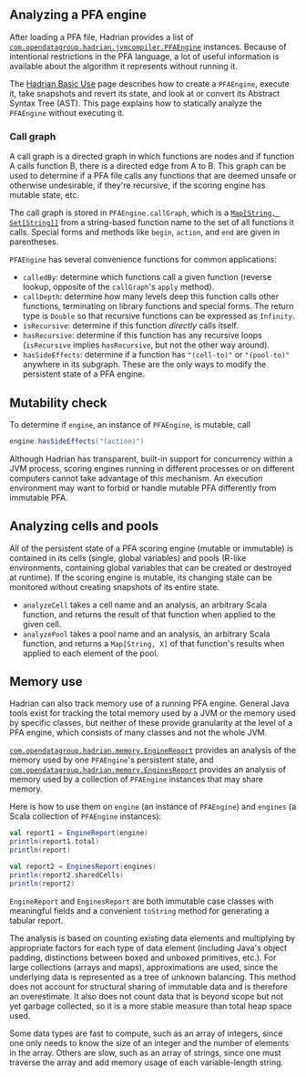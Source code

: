 ## Analyzing a PFA engine

After loading a PFA file, Hadrian provides a list of [`com.opendatagroup.hadrian.jvmcompiler.PFAEngine`](http://modelop.github.io//hadrian/hadrian-0.8.3/index.html#com.opendatagroup.hadrian.jvmcompiler.PFAEngine) instances. Because of intentional restrictions in the PFA language, a lot of useful information is available about the algorithm it represents without running it.

The [Hadrian Basic Use](https://github.com/opendatagroup/hadrian/wiki/Hadrian-Basic-Use) page describes how to create a `PFAEngine`, execute it, take snapshots and revert its state, and look at or convert its Abstract Syntax Tree (AST). This page explains how to statically analyze the `PFAEngine` without executing it.

### Call graph

A call graph is a directed graph in which functions are nodes and if function A calls function B, there is a directed edge from A to B. This graph can be used to determine if a PFA file calls any functions that are deemed unsafe or otherwise undesirable, if they're recursive, if the scoring engine has mutable state, etc.

The call graph is stored in `PFAEngine.callGraph`, which is a [`Map[String, Set[String]]`](http://www.scala-lang.org/api/current/#scala.collection.immutable.Map) from a string-based function name to the set of all functions it calls. Special forms and methods like `begin`, `action`, and `end` are given in parentheses.

`PFAEngine` has several convenience functions for common applications:

   * `calledBy`: determine which functions call a given function (reverse lookup, opposite of the `callGraph`'s `apply` method).
   * `callDepth`: determine how many levels deep this function calls other functions, terminating on library functions and special forms. The return type is `Double` so that recursive functions can be expressed as `Infinity`.
   * `isRecursive`: determine if this function _directly_ calls itself.
   * `hasRecursive`: determine if this function has any recursive loops (`isRecursive` implies `hasRecursive`, but not the other way around).
   * `hasSideEffects`: determine if a function has `"(cell-to)"` or `"(pool-to)"` anywhere in its subgraph. These are the only ways to modify the persistent state of a PFA engine.

## Mutability check

To determine if `engine`, an instance of `PFAEngine`, is mutable, call

```scala
engine.hasSideEffects("(action)")
```

Although Hadrian has transparent, built-in support for concurrency within a JVM process, scoring engines running in different processes or on different computers cannot take advantage of this mechanism. An execution environment may want to forbid or handle mutable PFA differently from immutable PFA.

## Analyzing cells and pools

All of the persistent state of a PFA scoring engine (mutable or immutable) is contained in its cells (single, global variables) and pools (R-like environments, containing global variables that can be created or destroyed at runtime). If the scoring engine is mutable, its changing state can be monitored without creating snapshots of its entire state.

   * `analyzeCell` takes a cell name and an analysis, an arbitrary Scala function, and returns the result of that function when applied to the given cell.
   * `analyzePool` takes a pool name and an analysis, an arbitrary Scala function, and returns a `Map[String, X]` of that function's results when applied to each element of the pool.

## Memory use

Hadrian can also track memory use of a running PFA engine. General Java tools exist for tracking the total memory used by a JVM or the memory used by specific classes, but neither of these provide granularity at the level of a PFA engine, which consists of many classes and not the whole JVM.

[`com.opendatagroup.hadrian.memory.EngineReport`](http://modelop.github.io//hadrian/hadrian-0.8.3/index.html#com.opendatagroup.hadrian.memory.EngineReport) provides an analysis of the memory used by one `PFAEngine`'s persistent state, and [`com.opendatagroup.hadrian.memory.EnginesReport`](http://modelop.github.io//hadrian/hadrian-0.8.1/index.html#com.opendatagroup.hadrian.memory.EnginesReport) provides an analysis of memory used by a collection of `PFAEngine` instances that may share memory.

Here is how to use them on `engine` (an instance of `PFAEngine`) and `engines` (a Scala collection of `PFAEngine` instances):

```scala
val report1 = EngineReport(engine)
println(report1.total)
println(report)

val report2 = EnginesReport(engines)
println(report2.sharedCells)
println(report2)
```

`EngineReport` and `EnginesReport` are both immutable case classes with meaningful fields and a convenient `toString` method for generating a tabular report.

The analysis is based on counting existing data elements and multiplying by appropriate factors for each type of data element (including Java's object padding, distinctions between boxed and unboxed primitives, etc.). For large collections (arrays and maps), approximations are used, since the underlying data is represented as a tree of unknown balancing. This method does not account for structural sharing of immutable data and is therefore an overestimate. It also does not count data that is beyond scope but not yet garbage collected, so it is a more stable measure than total heap space used.

Some data types are fast to compute, such as an array of integers, since one only needs to know the size of an integer and the number of elements in the array. Others are slow, such as an array of strings, since one must traverse the array and add memory usage of each variable-length string.
